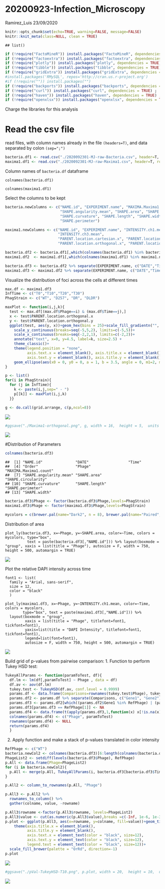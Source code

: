 20200923-Infection\_Microscopy
================
Ramirez\_Luis
23/09/2020

``` r
knitr::opts_chunk$set(echo=TRUE, warning=FALSE, message=FALSE)
knitr::knit_meta(class=NULL, clean = TRUE)
```

    ## list()

``` r
if (!require("FactoMineR")) install.packages("FactoMineR", dependencies = TRUE) ; library(FactoMineR)
if (!require("factoextra")) install.packages("factoextra", dependencies = TRUE) ; library(factoextra)
if (!require("plotly")) install.packages("plotly", dependencies = TRUE) ; library(plotly)
if (!require("tibble")) install.packages("tibble", dependencies = TRUE) ; library(tibble)
if (!require("gridExtra")) install.packages("gridExtra", dependencies = TRUE) ; library(gridExtra)
#install.packages('RMySQL', repos='http://cran.us.r-project.org')
#if (!require("")) install.packages("")
if (!require("backports")) install.packages("backports", dependencies = TRUE) ; 
if (!require("curl")) install.packages("curl", dependencies = TRUE) ; 
if (!require("haven")) install.packages("haven", dependencies = TRUE) ; 
if (!require("openxlsx")) install.packages("openxlsx", dependencies = TRUE) ; 
```

Charge the libraries for this analysis

# Read the csv file

read files, with column names already in the file `(headers=T)`, and
data separated by colon `(sep=";")`

``` r
bacteria.df1 <- read.csv("./2020092301-MJ-raw-Bacteria.csv", header=T, row.names=NULL, sep=",")
maxima1.df1 <- read.csv("./2020092301-MJ-raw-Maxima1.csv", header=T, row.names=NULL, sep=",")
```

Column names of `bacteria.df` dataframe

    colnames(bacteria.df1)

    colnames(maxima1.df1)

Select the columns to be kept

``` r
bacteria.newColumns <- c("NAME.id", "EXPERIMENT.name", "MAXIMA.Maxima1.count", 
                         "SHAPE.angularity.mean", "SHAPE.area", "SHAPE.circularity", 
                         "SHAPE.curvature", "SHAPE.length", "SHAPE.width", 
                         "SHAPE.perimeter")

maxima1.newColumns <- c("NAME.id", "EXPERIMENT.name", "INTENSITY.ch1.mean", "INTENSITY.ch2.mean",
                        "INTENSITY.ch3.mean",
                        "PARENT.location.cartesian.x", "PARENT.location.cartesian.y", 
                        "PARENT.location.orthogonal.x", "PARENT.location.orthogonal.y")
```

``` r
bacteria.df2 <- bacteria.df1[,which(colnames(bacteria.df1) %in% bacteria.newColumns)]
maxima1.df2  <- maxima1.df1[,which(colnames(maxima1.df1) %in% maxima1.newColumns)]
```

``` r
bacteria.df3 <- bacteria.df2 %>% separate(EXPERIMENT.name, c("DATE","Time","Order","Phage"))
maxima1.df3 <- maxima1.df2 %>% separate(EXPERIMENT.name, c("DATE","Time","Order","Phage"))
```

Visualize the distribution of foci across the cells at different times

``` r
max.df <- maxima1.df3
InfTime <- c("T0","T10","T20","T30")
PhagStrain <- c("WT", "D257", "DR", "DLDR")

maxPlot <- function(i,j,k){
  test <- max.df[(max.df$Phage==i) & (max.df$Time==j),]
  x <- test$PARENT.location.orthogonal.x
  y <- test$PARENT.location.orthogonal.y
  ggplot(test, aes(y, x))+geom_hex(bins = 25)+scale_fill_gradientn("", colours = rev(rainbow(10, end = 4/6)))+
    scale_y_continuous(breaks=seq(-5,5,2), limits=c(-5,5))+
    scale_x_continuous(breaks=seq(-2,2,1), limits=c(-2,2))+
    annotate("text", x=0, y=4.5, label=k, size=2.5) +
    theme_classic()+
    theme(legend.position = "none", 
          axis.text.x = element_blank(), axis.title.x = element_blank(),
          axis.text.y = element_blank(), axis.title.y = element_blank())+
    geom_ellipse(aes(x0 = 0, y0 = 0, a = 1, b = 3.5, angle = 0, m1=2, m2=3))
}

p <- list()
for(i in PhagStrain){
  for (j in InfTime){
    k <- paste(i,j,sep=" - ")
    p[[k]] <- maxPlot(i,j,k)
  }}

g <- do.call(grid.arrange, c(p,ncol=8))
```

![](MicrobeJ-Analysis_files/figure-gfm/unnamed-chunk-7-1.png)<!-- -->

``` r
#ggsave("./Maxima1-orthogonal.png", g, width = 16,  height = 5,  units = "cm" )
```

![](./images/Maxima1-orthogonal.png)

\#Distribution of Parameters

``` r
colnames(bacteria.df3)
```

    ##  [1] "NAME.id"               "DATE"                  "Time"                 
    ##  [4] "Order"                 "Phage"                 "MAXIMA.Maxima1.count" 
    ##  [7] "SHAPE.angularity.mean" "SHAPE.area"            "SHAPE.circularity"    
    ## [10] "SHAPE.curvature"       "SHAPE.length"          "SHAPE.perimeter"      
    ## [13] "SHAPE.width"

``` r
bacteria.df3$Phage <- factor(bacteria.df3$Phage,levels=PhagStrain)
maxima1.df3$Phage <- factor(maxima1.df3$Phage,levels=PhagStrain)

mycolors = c(brewer.pal(name="Dark2", n = 8), brewer.pal(name="Paired", n = 6))
```

Distribution of area

    plot_ly(bacteria.df3, x=~Phage, y=~SHAPE.area, color=~Time, colors = mycolors, type="box",
              text = paste(bacteria.df3[,"NAME.id"])) %>% layout(boxmode = "group", xaxis = list(title = "Phage"), autosize = F, width = 750, height = 500, automargin = TRUE)

![](./images/plotly1.png)

Plot the relative DAPI intensity across time

    font1 <- list(
      family = "Arial, sans-serif",
      size = 12,
      color = "black"
      )
    
    plot_ly(maxima1.df3, x=~Phage, y=~INTENSITY.ch1.mean, color=~Time, colors = mycolors, 
            type="box", text = paste(maxima1.df3[,"NAME.id"])) %>%
      layout(boxmode = "group", 
             xaxis = list(title = "Phage", titlefont=font1, tickfont=font1), 
             yaxis=list(title = "DAPI Intensity", titlefont=font1, tickfont=font1), 
             legend=list(font=font1),
             autosize = F, width = 750, height = 500, automargin = TRUE)

![](./images/plotly2.png)

Build grid of p-values from pairwise comparison: 1. Function to perform
Tukey HSD test:

``` r
TukeyAllParams <- function(paramToTest, df){
  df.lm <- lm(df[,paramToTest] ~ Phage , data = df)
  df.av <- aov(df.lm)
  tukey.test <- TukeyHSD(df.av, conf.level = 0.9999)
  params.df <- data.frame(Comparisons=rownames(tukey.test$Phage), tukey.test$Phage[,"p adj"])
  params.df2 <- params.df %>% separate(Comparisons, c("Gene1", "Gene2"))
  params.df3 <- params.df2[which((params.df2$Gene1 %in% RefPhage) | (params.df2$Gene2 %in% RefPhage)),]
  params.df3[params.df3 == RefPhage[1]] <- NA
  params.df4 <- data.frame(t(apply(params.df3,1,function(x) x[!is.na(x)])))
  colnames(params.df4) <- c("Phage", paramToTest)
  rownames(params.df4) <- NULL
  return(params.df4)
  }
```

2.  Apply function and make a stack of p-values translated in color
    intensity

<!-- end list -->

``` r
RefPhage <- c("WT")
bacteria.newCol2 <- colnames(bacteria.df3)[6:length(colnames(bacteria.df3))]
PhageList2 <- setdiff(levels(bacteria.df3$Phage), RefPhage)
p.All <- data.frame(Phage=PhageList2)
for (i in bacteria.newCol2){
  p.All <- merge(p.All, TukeyAllParams(i, bacteria.df3[bacteria.df3$Time=="T10",]), by = "Phage", all.x = TRUE)
}

p.All2 <- column_to_rownames(p.All, "Phage")

p.All3 <- p.All2 %>%
  rownames_to_column() %>%
  gather(colname, value, -rowname)

p.All3$rowname <-factor(p.All3$rowname, levels=PhageList2)
p.All3$value <- cut(as.numeric(p.All3$value),breaks =c(-Inf, 1e-6, 1e-3, 0.01, 0.05, Inf))
p.plot <- ggplot(p.All3, aes(x=rowname, y=colname, fill=value))+geom_tile()+
    theme(axis.title.x = element_blank(),
          axis.title.y = element_blank(), 
          axis.text.x = element_text(color = "black", size=12),
          axis.text.y = element_text(color = "black", size=12),
          legend.text = element_text(color = "black", size=12))+
  scale_fill_brewer(palette = "OrRd", direction=-1)
p.plot
```

![](MicrobeJ-Analysis_files/figure-gfm/unnamed-chunk-11-1.png)<!-- -->

``` r
#ggsave("./pVal-TukeyHSD-T10.png", p.plot, width = 20,  height = 10,  units = "cm" )
```

![](./images/pVal-TukeyHSD-T10.png)

